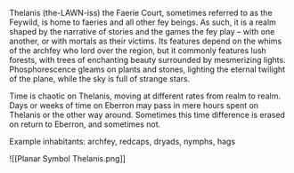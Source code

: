 Thelanis (the-LAWN-iss) the Faerie Court, sometimes referred to as the Feywild, is home to faeries and all other fey beings. As such, it is a realm shaped by the narrative of stories and the games the fey play – with one another, or with mortals as their victims. Its features depend on the whims of the archfey who lord over the region, but it commonly features lush forests, with trees of enchanting beauty surrounded by mesmerizing lights. Phosphorescence gleams on plants and stones, lighting the eternal twilight of the plane, while the sky is full of strange stars.

Time is chaotic on Thelanis, moving at different rates from realm to realm. Days or weeks of time on Eberron may pass in mere hours spent on Thelanis or the other way around. Sometimes this time difference is erased on return to Eberron, and sometimes not.

Example inhabitants: archfey, redcaps, dryads, nymphs, hags

![[Planar Symbol Thelanis.png]]